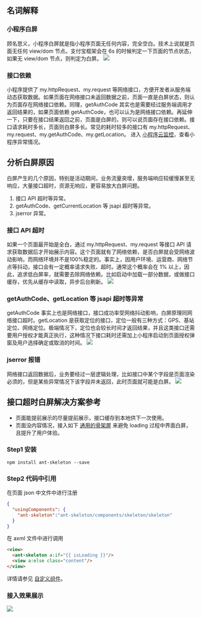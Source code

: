 
## 名词解释

### 小程序白屏
顾名思义，小程序白屏就是指小程序页面无任何内容，完全空白。技术上说就是页面无任何 view/dom 节点。支付宝框架会在 6s 的时候判定一下页面的节点状态，如果无 view/dom 节点，则判定为白屏。
![](http://mdn.alipayobjects.com/afts/img/A*oStSRZaINF0AAAAAAAAAAABkAa8wAA/original?bz=openpt_doc&t=Y0Pl3h41QMiKpfW27kecwQAAAABkMK8AAAAA#align=left&display=inline&height=501&margin=%5Bobject%20Object%5D&originHeight=501&originWidth=259&status=done&style=none&width=259)

### 接口依赖
小程序提供了 my.httpRequest、my.request 等网络接口，方便开发者从服务端动态获取数据。如果页面在网络接口未返回数据之前，页面一直是白屏状态，则认为页面存在网络接口依赖。同理，getAuthCode 其实也是需要经过服务端调用才返回结果的，如果页面依赖 getAuthCode，也可以认为是网络接口依赖。再延伸一下，只要在接口结果返回之前，页面是白屏的，则可以说页面存在接口依赖。接口请求耗时多长，页面则白屏多长。常见的耗时较多的接口有 my.httpRequest、my.request、my.getAuthCode、my.getLocation。
进入 [小程序云监控](https://docs.open.alipay.com/264/gtoi5k/)，查看小程序异常情况。

## 分析白屏原因
白屏产生的几个原因，特别是活动期间，业务流量突增，服务端响应较缓慢甚至无响应，大量接口超时，资源无响应，更容易放大白屏问题。

1. 接口 API 超时等异常。
1. getAuthCode、getCurrentLocation 等 jsapi 超时等异常。
1. jserror 异常。

### 接口 API 超时
如果一个页面最开始是全白，通过 my.httpRequest、my.request 等接口 API 请求获取数据后才开始展示内容。这个页面就有了网络依赖，是否白屏就会受网络波动影响，而网络环境并不是100%稳定的。事实上，因用户环境、运营商、网络节点等抖动，接口会有一定概率请求失败、超时。通常这个概率会在 1% 以上，因此，追求低白屏率，就需要去除网络依赖。比如启动中加载一部分数据，或做接口缓存，优先从缓存中读取，异步后台刷新。
![](http://mdn.alipayobjects.com/afts/img/A*AhCtQowEibQAAAAAAAAAAABkAa8wAA/original?bz=openpt_doc&t=2PV5v2-hb3vCwGJvk5yX9QAAAABkMK8AAAAA#align=left&display=inline&height=585&margin=%5Bobject%20Object%5D&originHeight=585&originWidth=649&status=done&style=none&width=649)

### getAuthCode、getLocation 等 jsapi 超时等异常
getAuthCode 事实上也是网络接口，接口成功率受网络抖动影响，白屏原理同网络接口超时。getLocation 是获取定位的接口，定位一般有三种方式：GPS、基站定位、网络定位。极端情况下，定位也会较长时间才返回结果，并且这类接口还需要用户授权才能真正执行，这种情况下接口耗时还需加上小程序启动到页面授权弹窗及用户选择确定或取消的时间。
![](http://mdn.alipayobjects.com/afts/img/A*IhkbR5HRCYsAAAAAAAAAAABkAa8wAA/original?bz=openpt_doc&t=IrfPcmgGbIf4e3wUpCN-nwAAAABkMK8AAAAA#align=left&display=inline&height=386&margin=%5Bobject%20Object%5D&originHeight=406&originWidth=784&status=done&style=none&width=746)


### jserror 报错
网络接口返回数据后，业务要经过一层逻辑处理，比如接口中某个字段是页面渲染必须的，但是某些异常情况下该字段并未返回，此时页面就可能是白屏。
![](http://mdn.alipayobjects.com/afts/img/A*W8wKQ5rTDQwAAAAAAAAAAABkAa8wAA/original?bz=openpt_doc&t=NEqIAxAr1HUIw0AKY5UKkgAAAABkMK8AAAAA#align=left&display=inline&height=277&margin=%5Bobject%20Object%5D&originHeight=409&originWidth=1102&status=done&style=none&width=746)

## 

## 接口超时白屏解决方案参考

- 页面能提前展示的尽量提前展示，接口缓存到本地供下一次使用。
- 页面没内容情况，接入如下 [通用的骨架屏](https://www.npmjs.com/package/ant-skeleton) 来避免 loading 过程中界面白屏，且提升了用户体验。

### Step1 安装
```shell
npm install ant-skeleton --save
```

### Step2 代码中引用
在页面 json 中文件中进行注册
```json
{
  "usingComponents": {
    "ant-skeleton":"ant-skeleton/components/skeleton/skeleton"
  }
}
```
在 axml 文件中进行调用
```html
<view>
  <ant-skeleton a:if="{{ isLoading }}"/>
  <view a:else class="content"/> 
</view>
```
详情请参见 [自定义组件](https://opendocs.alipay.com/mini/framework/custom-component-overview)。

### 接入效果展示
![](http://mdn.alipayobjects.com/afts/img/A*L3GVTbdRtOIZwlxFsxUZNQBkAa8wAA/original?bz=openpt_doc&t=eal0CwQbHkyaqWAYc0ADNQAAAABkMK8AAAAA#align=left&display=inline&height=639&margin=%5Bobject%20Object%5D&originHeight=639&originWidth=303&status=done&style=none&width=303)﻿
